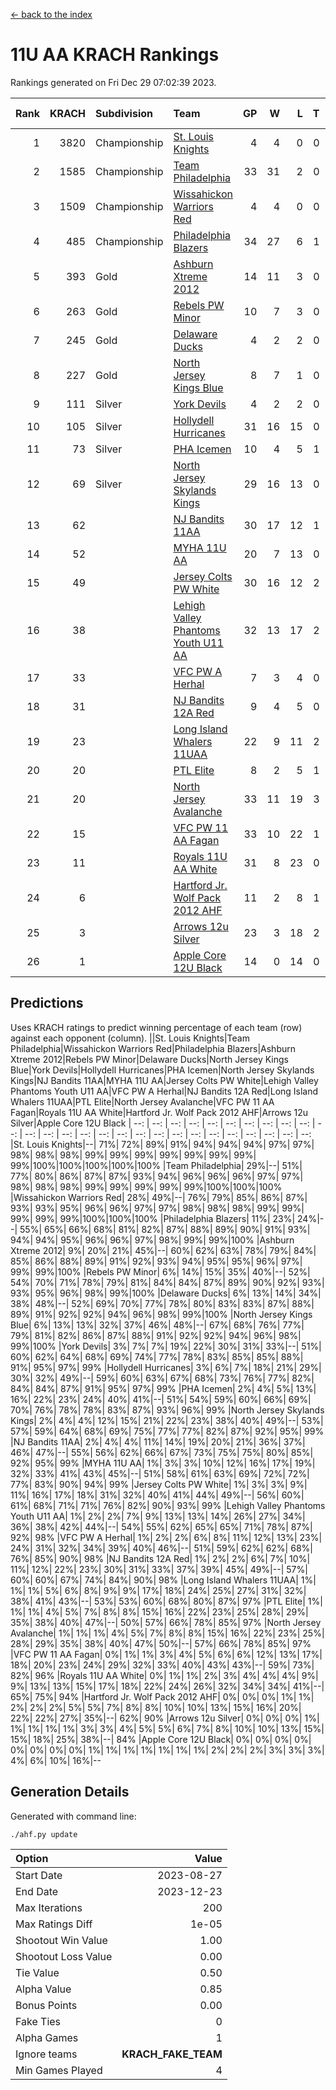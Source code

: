 [<- back to the index](readme.md)
# 11U AA KRACH Rankings
Rankings generated on Fri Dec 29 07:02:39 2023.

Rank|KRACH|Subdivision|Team|GP|W|L|T|OTW|OTL|SoS|Exp Wins|Win Diff
---:|---:|:---|:---|---:|---:|---:|---:|---:|---:|---:|---:|---:
1|3820|Championship|[St. Louis Knights](https://gamesheetstats.com/seasons/3659/teams/143319/schedule)|4|4|0|0|0|0|127|4.8|-0.0
2|1585|Championship|[Team Philadelphia](https://gamesheetstats.com/seasons/3659/teams/140788/schedule)|33|31|2|0|1|0|119|31.9|0.0
3|1509|Championship|[Wissahickon Warriors Red](https://gamesheetstats.com/seasons/3659/teams/140468/schedule)|4|4|0|0|1|0|48|4.8|-0.0
4|485|Championship|[Philadelphia Blazers](https://gamesheetstats.com/seasons/3659/teams/140785/schedule)|34|27|6|1|0|1|309|28.3|-0.0
5|393|Gold|[Ashburn Xtreme 2012](https://gamesheetstats.com/seasons/3659/teams/140775/schedule)|14|11|3|0|1|0|274|11.9|0.0
6|263|Gold|[Rebels PW Minor](https://gamesheetstats.com/seasons/3659/teams/140786/schedule)|10|7|3|0|0|0|262|7.9|0.0
7|245|Gold|[Delaware Ducks](https://gamesheetstats.com/seasons/3659/teams/140453/schedule)|4|2|2|0|0|0|457|2.9|0.0
8|227|Gold|[North Jersey Kings Blue](https://gamesheetstats.com/seasons/3659/teams/140459/schedule)|8|7|1|0|0|0|35|7.9|0.0
9|111|Silver|[York Devils](https://gamesheetstats.com/seasons/3659/teams/140469/schedule)|4|2|2|0|1|0|641|2.9|0.0
10|105|Silver|[Hollydell Hurricanes](https://gamesheetstats.com/seasons/3659/teams/140777/schedule)|31|16|15|0|1|2|463|16.9|0.0
11|73|Silver|[PHA Icemen](https://gamesheetstats.com/seasons/3659/teams/143313/schedule)|10|4|5|1|1|0|261|5.4|0.0
12|69|Silver|[North Jersey Skylands Kings](https://gamesheetstats.com/seasons/3659/teams/140784/schedule)|29|16|13|0|2|2|192|16.9|0.0
13|62||[NJ Bandits 11AA](https://gamesheetstats.com/seasons/3659/teams/140782/schedule)|30|17|12|1|0|2|137|18.4|0.0
14|52||[MYHA 11U AA](https://gamesheetstats.com/seasons/3659/teams/140781/schedule)|20|7|13|0|0|0|378|7.9|0.0
15|49||[Jersey Colts PW White](https://gamesheetstats.com/seasons/3659/teams/140778/schedule)|30|16|12|2|2|0|111|17.9|0.0
16|38||[Lehigh Valley Phantoms Youth U11 AA](https://gamesheetstats.com/seasons/3659/teams/140779/schedule)|32|13|17|2|1|1|314|14.9|0.0
17|33||[VFC PW A Herhal](https://gamesheetstats.com/seasons/3659/teams/140467/schedule)|7|3|4|0|1|1|100|3.9|0.0
18|31||[NJ Bandits 12A Red](https://gamesheetstats.com/seasons/3659/teams/140458/schedule)|9|4|5|0|0|0|40|4.9|0.0
19|23||[Long Island Whalers 11UAA](https://gamesheetstats.com/seasons/3659/teams/140780/schedule)|22|9|11|2|0|1|65|10.9|0.0
20|20||[PTL Elite](https://gamesheetstats.com/seasons/3659/teams/140462/schedule)|8|2|5|1|0|0|45|3.4|0.0
21|20||[North Jersey Avalanche](https://gamesheetstats.com/seasons/3659/teams/140783/schedule)|33|11|19|3|1|4|158|13.4|0.0
22|15||[VFC PW 11 AA Fagan](https://gamesheetstats.com/seasons/3659/teams/140789/schedule)|33|10|22|1|3|1|292|11.4|0.0
23|11||[Royals 11U AA White](https://gamesheetstats.com/seasons/3659/teams/140787/schedule)|31|8|23|0|1|0|294|8.9|0.0
24|6||[Hartford Jr. Wolf Pack 2012 AHF](https://gamesheetstats.com/seasons/3659/teams/140776/schedule)|11|2|8|1|0|0|36|3.4|0.0
25|3||[Arrows 12u Silver](https://gamesheetstats.com/seasons/3659/teams/140774/schedule)|23|3|18|2|0|1|59|4.9|0.0
26|1||[Apple Core 12U Black](https://gamesheetstats.com/seasons/3659/teams/140773/schedule)|14|0|14|0|0|0|325|0.9|0.0

## Predictions
Uses KRACH ratings to predict winning percentage of each team (row) against each opponent (column).
||St. Louis Knights|Team Philadelphia|Wissahickon Warriors Red|Philadelphia Blazers|Ashburn Xtreme 2012|Rebels PW Minor|Delaware Ducks|North Jersey Kings Blue|York Devils|Hollydell Hurricanes|PHA Icemen|North Jersey Skylands Kings|NJ Bandits 11AA|MYHA 11U AA|Jersey Colts PW White|Lehigh Valley Phantoms Youth U11 AA|VFC PW A Herhal|NJ Bandits 12A Red|Long Island Whalers 11UAA|PTL Elite|North Jersey Avalanche|VFC PW 11 AA Fagan|Royals 11U AA White|Hartford Jr. Wolf Pack 2012 AHF|Arrows 12u Silver|Apple Core 12U Black
| --: | --: | --: | --: | --: | --: | --: | --: | --: | --: | --: | --: | --: | --: | --: | --: | --: | --: | --: | --: | --: | --: | --: | --: | --: | --: | --: 
|St. Louis Knights|--| 71%| 72%| 89%| 91%| 94%| 94%| 94%| 97%| 97%| 98%| 98%| 98%| 99%| 99%| 99%| 99%| 99%| 99%| 99%| 99%|100%|100%|100%|100%|100%
|Team Philadelphia| 29%|--| 51%| 77%| 80%| 86%| 87%| 87%| 93%| 94%| 96%| 96%| 96%| 97%| 97%| 98%| 98%| 98%| 99%| 99%| 99%| 99%| 99%|100%|100%|100%
|Wissahickon Warriors Red| 28%| 49%|--| 76%| 79%| 85%| 86%| 87%| 93%| 93%| 95%| 96%| 96%| 97%| 97%| 98%| 98%| 98%| 99%| 99%| 99%| 99%| 99%|100%|100%|100%
|Philadelphia Blazers| 11%| 23%| 24%|--| 55%| 65%| 66%| 68%| 81%| 82%| 87%| 88%| 89%| 90%| 91%| 93%| 94%| 94%| 95%| 96%| 96%| 97%| 98%| 99%| 99%|100%
|Ashburn Xtreme 2012|  9%| 20%| 21%| 45%|--| 60%| 62%| 63%| 78%| 79%| 84%| 85%| 86%| 88%| 89%| 91%| 92%| 93%| 94%| 95%| 95%| 96%| 97%| 99%| 99%|100%
|Rebels PW Minor|  6%| 14%| 15%| 35%| 40%|--| 52%| 54%| 70%| 71%| 78%| 79%| 81%| 84%| 84%| 87%| 89%| 90%| 92%| 93%| 93%| 95%| 96%| 98%| 99%|100%
|Delaware Ducks|  6%| 13%| 14%| 34%| 38%| 48%|--| 52%| 69%| 70%| 77%| 78%| 80%| 83%| 83%| 87%| 88%| 89%| 91%| 92%| 92%| 94%| 96%| 98%| 99%|100%
|North Jersey Kings Blue|  6%| 13%| 13%| 32%| 37%| 46%| 48%|--| 67%| 68%| 76%| 77%| 79%| 81%| 82%| 86%| 87%| 88%| 91%| 92%| 92%| 94%| 96%| 98%| 99%|100%
|York Devils|  3%|  7%|  7%| 19%| 22%| 30%| 31%| 33%|--| 51%| 60%| 62%| 64%| 68%| 69%| 74%| 77%| 78%| 83%| 85%| 85%| 88%| 91%| 95%| 97%| 99%
|Hollydell Hurricanes|  3%|  6%|  7%| 18%| 21%| 29%| 30%| 32%| 49%|--| 59%| 60%| 63%| 67%| 68%| 73%| 76%| 77%| 82%| 84%| 84%| 87%| 91%| 95%| 97%| 99%
|PHA Icemen|  2%|  4%|  5%| 13%| 16%| 22%| 23%| 24%| 40%| 41%|--| 51%| 54%| 59%| 60%| 66%| 69%| 70%| 76%| 78%| 78%| 83%| 87%| 93%| 96%| 99%
|North Jersey Skylands Kings|  2%|  4%|  4%| 12%| 15%| 21%| 22%| 23%| 38%| 40%| 49%|--| 53%| 57%| 59%| 64%| 68%| 69%| 75%| 77%| 77%| 82%| 87%| 92%| 95%| 99%
|NJ Bandits 11AA|  2%|  4%|  4%| 11%| 14%| 19%| 20%| 21%| 36%| 37%| 46%| 47%|--| 55%| 56%| 62%| 66%| 67%| 73%| 75%| 75%| 80%| 85%| 92%| 95%| 99%
|MYHA 11U AA|  1%|  3%|  3%| 10%| 12%| 16%| 17%| 19%| 32%| 33%| 41%| 43%| 45%|--| 51%| 58%| 61%| 63%| 69%| 72%| 72%| 77%| 83%| 90%| 94%| 99%
|Jersey Colts PW White|  1%|  3%|  3%|  9%| 11%| 16%| 17%| 18%| 31%| 32%| 40%| 41%| 44%| 49%|--| 56%| 60%| 61%| 68%| 71%| 71%| 76%| 82%| 90%| 93%| 99%
|Lehigh Valley Phantoms Youth U11 AA|  1%|  2%|  2%|  7%|  9%| 13%| 13%| 14%| 26%| 27%| 34%| 36%| 38%| 42%| 44%|--| 54%| 55%| 62%| 65%| 65%| 71%| 78%| 87%| 92%| 98%
|VFC PW A Herhal|  1%|  2%|  2%|  6%|  8%| 11%| 12%| 13%| 23%| 24%| 31%| 32%| 34%| 39%| 40%| 46%|--| 51%| 59%| 62%| 62%| 68%| 76%| 85%| 90%| 98%
|NJ Bandits 12A Red|  1%|  2%|  2%|  6%|  7%| 10%| 11%| 12%| 22%| 23%| 30%| 31%| 33%| 37%| 39%| 45%| 49%|--| 57%| 60%| 60%| 67%| 74%| 84%| 90%| 98%
|Long Island Whalers 11UAA|  1%|  1%|  1%|  5%|  6%|  8%|  9%|  9%| 17%| 18%| 24%| 25%| 27%| 31%| 32%| 38%| 41%| 43%|--| 53%| 53%| 60%| 68%| 80%| 87%| 97%
|PTL Elite|  1%|  1%|  1%|  4%|  5%|  7%|  8%|  8%| 15%| 16%| 22%| 23%| 25%| 28%| 29%| 35%| 38%| 40%| 47%|--| 50%| 57%| 66%| 78%| 85%| 97%
|North Jersey Avalanche|  1%|  1%|  1%|  4%|  5%|  7%|  8%|  8%| 15%| 16%| 22%| 23%| 25%| 28%| 29%| 35%| 38%| 40%| 47%| 50%|--| 57%| 66%| 78%| 85%| 97%
|VFC PW 11 AA Fagan|  0%|  1%|  1%|  3%|  4%|  5%|  6%|  6%| 12%| 13%| 17%| 18%| 20%| 23%| 24%| 29%| 32%| 33%| 40%| 43%| 43%|--| 59%| 73%| 82%| 96%
|Royals 11U AA White|  0%|  1%|  1%|  2%|  3%|  4%|  4%|  4%|  9%|  9%| 13%| 13%| 15%| 17%| 18%| 22%| 24%| 26%| 32%| 34%| 34%| 41%|--| 65%| 75%| 94%
|Hartford Jr. Wolf Pack 2012 AHF|  0%|  0%|  0%|  1%|  1%|  2%|  2%|  2%|  5%|  5%|  7%|  8%|  8%| 10%| 10%| 13%| 15%| 16%| 20%| 22%| 22%| 27%| 35%|--| 62%| 90%
|Arrows 12u Silver|  0%|  0%|  0%|  1%|  1%|  1%|  1%|  1%|  3%|  3%|  4%|  5%|  5%|  6%|  7%|  8%| 10%| 10%| 13%| 15%| 15%| 18%| 25%| 38%|--| 84%
|Apple Core 12U Black|  0%|  0%|  0%|  0%|  0%|  0%|  0%|  0%|  1%|  1%|  1%|  1%|  1%|  1%|  1%|  2%|  2%|  2%|  3%|  3%|  3%|  4%|  6%| 10%| 16%|--

## Generation Details

Generated with command line:
```
./ahf.py update
```

| Option | Value |
| :----- | ----: |
| Start Date | 2023-08-27 |
| End Date | 2023-12-23 |
| Max Iterations | 200 |
| Max Ratings Diff | 1e-05 |
| Shootout Win Value | 1.00 |
| Shootout Loss Value | 0.00 |
| Tie Value | 0.50 |
| Alpha Value | 0.85 |
| Bonus Points | 0.00 |
| Fake Ties | 0 |
| Alpha Games | 1 |
| Ignore teams | __KRACH_FAKE_TEAM__ |
| Min Games Played | 4 |

